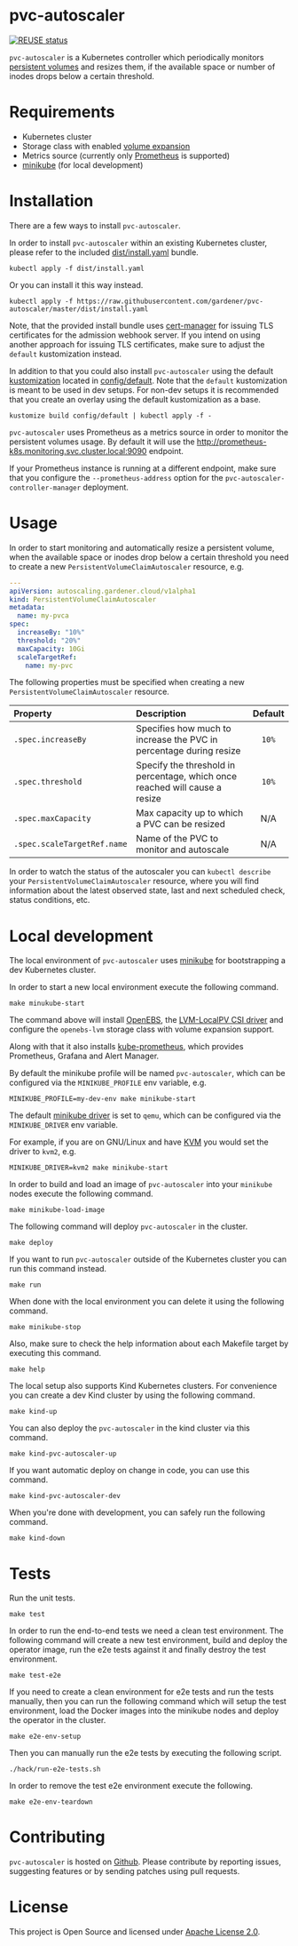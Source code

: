 # pvc-autoscaler

[![REUSE status](https://api.reuse.software/badge/github.com/gardener/pvc-autoscaler)](https://api.reuse.software/info/github.com/gardener/pvc-autoscaler)

`pvc-autoscaler` is a Kubernetes controller which periodically monitors
[persistent volumes](https://kubernetes.io/docs/concepts/storage/persistent-volumes/) and
resizes them, if the available space or number of inodes drops below a certain
threshold.

# Requirements

- Kubernetes cluster
- Storage class with enabled
  [volume expansion](https://kubernetes.io/docs/concepts/storage/storage-classes/#allow-volume-expansion)
- Metrics source (currently only [Prometheus](https://prometheus.io/) is supported)
- [minikube](https://minikube.sigs.k8s.io/docs/) (for local development)

# Installation

There are a few ways to install `pvc-autoscaler`.

In order to install `pvc-autoscaler` within an existing Kubernetes cluster,
please refer to the included [dist/install.yaml](./dist/install.yaml) bundle.

``` shell
kubectl apply -f dist/install.yaml
```

Or you can install it this way instead.

``` shell
kubectl apply -f https://raw.githubusercontent.com/gardener/pvc-autoscaler/master/dist/install.yaml
```

Note, that the provided install bundle uses
[cert-manager](https://cert-manager.io/) for issuing TLS certificates for the
admission webhook server. If you intend on using another approach for issuing
TLS certificates, make sure to adjust the `default` kustomization instead.

In addition to that you could also install `pvc-autoscaler` using the default
[kustomization](https://kubectl.docs.kubernetes.io/references/kustomize/glossary/#kustomization)
located in [config/default](./config/default). Note that the `default`
kustomization is meant to be used in dev setups. For non-dev setups it is
recommended that you create an overlay using the default kustomization as a base.

``` shell
kustomize build config/default | kubectl apply -f -
```

`pvc-autoscaler` uses Prometheus as a metrics source in order to monitor the
persistent volumes usage. By default it will use the
http://prometheus-k8s.monitoring.svc.cluster.local:9090 endpoint.

If your Prometheus instance is running at a different endpoint, make sure that
you configure the `--prometheus-address` option for the
`pvc-autoscaler-controller-manager` deployment.

# Usage

In order to start monitoring and automatically resize a persistent volume, when
the available space or inodes drop below a certain threshold you need to
create a new `PersistentVolumeClaimAutoscaler` resource, e.g.

``` yaml
---
apiVersion: autoscaling.gardener.cloud/v1alpha1
kind: PersistentVolumeClaimAutoscaler
metadata:
  name: my-pvca
spec:
  increaseBy: "10%"
  threshold: "20%"
  maxCapacity: 10Gi
  scaleTargetRef:
    name: my-pvc
```

The following properties must be specified when creating a new
`PersistentVolumeClaimAutoscaler` resource.

| Property                    | Description                                                                 | Default |
|:----------------------------|:----------------------------------------------------------------------------|:-------:|
| `.spec.increaseBy`          | Specifies how much to increase the PVC in percentage during resize          | `10%`   |
| `.spec.threshold`           | Specify the threshold in percentage, which once reached will cause a resize | `10%`   |
| `.spec.maxCapacity`         | Max capacity up to which a PVC can be resized                               | N/A     |
| `.spec.scaleTargetRef.name` | Name of the PVC to monitor and autoscale                                    | N/A     |

In order to watch the status of the autoscaler you can `kubectl describe` your
`PersistentVolumeClaimAutoscaler` resource, where you will find information
about the latest observed state, last and next scheduled check, status
conditions, etc.

# Local development

The local environment of `pvc-autoscaler` uses
[minikube](https://minikube.sigs.k8s.io/docs/) for bootstrapping a dev
Kubernetes cluster.

In order to start a new local environment execute the following command.

``` shell
make minukube-start
```

The command above will install [OpenEBS](https://openebs.io/), the
[LVM-LocalPV CSI driver](https://github.com/openebs/lvm-localpv) and configure the
`openebs-lvm` storage class with volume expansion support.

Along with that it also installs
[kube-prometheus](https://github.com/prometheus-operator/kube-prometheus), which
provides Prometheus, Grafana and Alert Manager.

By default the minikube profile will be named `pvc-autoscaler`, which can be
configured via the `MINIKUBE_PROFILE` env variable, e.g.

``` shell
MINIKUBE_PROFILE=my-dev-env make minikube-start
```

The default [minikube driver](https://minikube.sigs.k8s.io/docs/drivers/) is set
to `qemu`, which can be configured via the `MINIKUBE_DRIVER` env variable.

For example, if you are on GNU/Linux and have
[KVM](https://en.wikipedia.org/wiki/Kernel-based_Virtual_Machine) you would set
the driver to `kvm2`, e.g.

``` shell
MINIKUBE_DRIVER=kvm2 make minikube-start
```

In order to build and load an image of `pvc-autoscaler` into your `minikube`
nodes execute the following command.

``` shell
make minikube-load-image
```

The following command will deploy `pvc-autoscaler` in the cluster.

``` shell
make deploy
```

If you want to run `pvc-autoscaler` outside of the Kubernetes cluster you can
run this command instead.

``` shell
make run
```

When done with the local environment you can delete it using the following
command.

``` shell
make minikube-stop
```

Also, make sure to check the help information about each Makefile target by
executing this command.

``` shell
make help
```

The local setup also supports Kind Kubernetes clusters. For convenience you can create a dev Kind cluster by using the following command.

```shell
make kind-up
```

You can also deploy the `pvc-autoscaler` in the kind cluster via this command.

```shell
make kind-pvc-autoscaler-up
```

If you want automatic deploy on change in code, you can use this command.

```shell
make kind-pvc-autoscaler-dev
```

When you're done with development, you can safely run the following command.

```shell
make kind-down
```

# Tests

Run the unit tests.

``` shell
make test
```

In order to run the end-to-end tests we need a clean test environment.  The
following command will create a new test environment, build and deploy the
operator image, run the e2e tests against it and finally destroy the test
environment.

``` shell
make test-e2e
```

If you need to create a clean environment for e2e tests and run the tests
manually, then you can run the following command which will setup the test
environment, load the Docker images into the minikube nodes and deploy the
operator in the cluster.

``` shell
make e2e-env-setup
```

Then you can manually run the e2e tests by executing the following script.

``` shell
./hack/run-e2e-tests.sh
```

In order to remove the test e2e environment execute the following.

``` shell
make e2e-env-teardown
```

# Contributing

`pvc-autoscaler` is hosted on
[Github](https://github.com/gardener/pvc-autoscaler). Please contribute by
reporting issues, suggesting features or by sending patches using pull requests.

# License

This project is Open Source and licensed under
[Apache License 2.0](https://www.apache.org/licenses/LICENSE-2.0).
